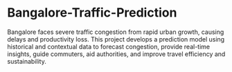 # Bangalore-Traffic-Prediction
Bangalore faces severe traffic congestion from rapid urban growth, causing delays and productivity loss. This project develops a prediction model using historical and contextual data to forecast congestion, provide real-time insights, guide commuters, aid authorities, and improve travel efficiency and sustainability.
